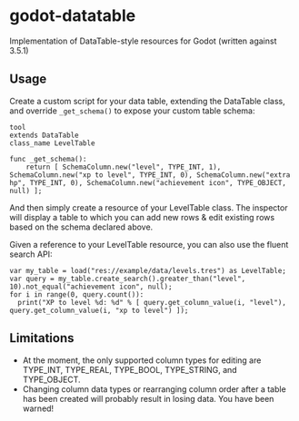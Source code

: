 # godot-datatable
Implementation of DataTable-style resources for Godot (written against 3.5.1)

## Usage

Create a custom script for your data table, extending the DataTable class, and override `_get_schema()` to expose your custom table schema:

```GDScript
tool
extends DataTable
class_name LevelTable

func _get_schema():
	return [ SchemaColumn.new("level", TYPE_INT, 1), SchemaColumn.new("xp to level", TYPE_INT, 0), SchemaColumn.new("extra hp", TYPE_INT, 0), SchemaColumn.new("achievement icon", TYPE_OBJECT, null) ];
```

And then simply create a resource of your LevelTable class. The inspector will display a table to which you can add new rows & edit existing rows based on the schema declared above.

Given a reference to your LevelTable resource, you can also use the fluent search API:

```GDScript
var my_table = load("res://example/data/levels.tres") as LevelTable;
var query = my_table.create_search().greater_than("level", 10).not_equal("achievement icon", null);
for i in range(0, query.count()):
  print("XP to level %d: %d" % [ query.get_column_value(i, "level"), query.get_column_value(i, "xp to level") ]);
``` 

## Limitations

- At the moment, the only supported column types for editing are TYPE_INT, TYPE_REAL, TYPE_BOOL, TYPE_STRING, and TYPE_OBJECT.
- Changing column data types or rearranging column order after a table has been created will probably result in losing data. You have been warned!
